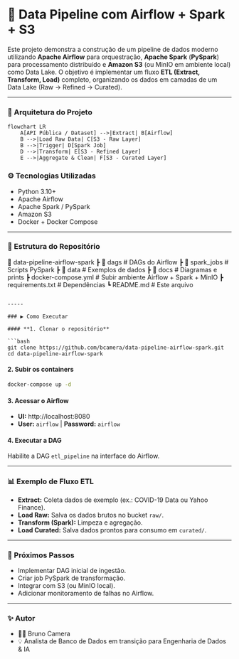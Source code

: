 # 🚀 Data Pipeline com Airflow + Spark + S3

Este projeto demonstra a construção de um pipeline de dados moderno utilizando **Apache Airflow** para orquestração, **Apache Spark** (**PySpark**) para processamento distribuído e **Amazon S3** (ou MinIO em ambiente local) como Data Lake. O objetivo é implementar um fluxo **ETL (Extract, Transform, Load)** completo, organizando os dados em camadas de um Data Lake (Raw → Refined → Curated).

-----

### 📌 Arquitetura do Projeto

```mermaid
flowchart LR
    A[API Pública / Dataset] -->|Extract| B[Airflow]
    B -->|Load Raw Data| C[S3 - Raw Layer]
    B -->|Trigger| D[Spark Job]
    D -->|Transform| E[S3 - Refined Layer]
    E -->|Aggregate & Clean| F[S3 - Curated Layer]

```

### ⚙️ Tecnologias Utilizadas

  * Python 3.10+
  * Apache Airflow
  * Apache Spark / PySpark
  * Amazon S3
  * Docker + Docker Compose

-----

### 📂 Estrutura do Repositório


📂 data-pipeline-airflow-spark
 ┣ 📂 dags              # DAGs do Airflow
 ┣ 📂 spark_jobs        # Scripts PySpark
 ┣ 📂 data              # Exemplos de dados
 ┣ 📂 docs              # Diagramas e prints
 ┣ docker-compose.yml   # Subir ambiente Airflow + Spark + MinIO
 ┣ requirements.txt     # Dependências
 ┗ README.md            # Este arquivo
```

-----

### ▶️ Como Executar

#### **1. Clonar o repositório**

```bash
git clone https://github.com/bcamera/data-pipeline-airflow-spark.git
cd data-pipeline-airflow-spark
```

#### **2. Subir os containers**

```bash
docker-compose up -d
```

#### **3. Acessar o Airflow**

  * **UI:** http://localhost:8080
  * **User:** `airflow` | **Password:** `airflow`

#### **4. Executar a DAG**

Habilite a DAG `etl_pipeline` na interface do Airflow.

-----

### 📊 Exemplo de Fluxo ETL

  * **Extract:** Coleta dados de exemplo (ex.: COVID-19 Data ou Yahoo Finance).
  * **Load Raw:** Salva os dados brutos no bucket `raw/`.
  * **Transform (Spark):** Limpeza e agregação.
  * **Load Curated:** Salva dados prontos para consumo em `curated/`.

-----

### 📌 Próximos Passos

  * Implementar DAG inicial de ingestão.
  * Criar job PySpark de transformação.
  * Integrar com S3 (ou MinIO local).
  * Adicionar monitoramento de falhas no Airflow.

-----

### ✨ Autor

  * 👨‍💻 Bruno Camera
  * 💡 Analista de Banco de Dados em transição para Engenharia de Dados & IA
